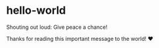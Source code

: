 # hello-world
Shouting out loud: Give peace a chance!

Thanks for reading this important message to the world!
:heart:
